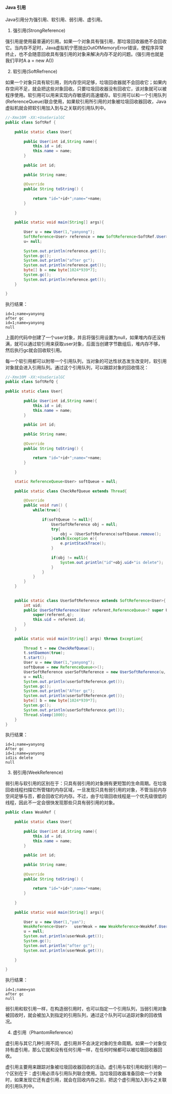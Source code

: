 #### Java 引用

Java引用分为强引用、软引用、弱引用、虚引用。

1. 强引用(StrongReference)

强引用是使用最普遍的引用。如果一个对象具有强引用，那垃圾回收器绝不会回收它。当内存不足时，Java虚拟机宁愿抛出OutOfMemoryError错误，使程序异常终止，也不会随意回收具有强引用的对象来解决内存不足的问题。(强引用也就是我们平时A a = new A())

2. 软引用(SoftRefrence)

如果一个对象只具有软引用，则内存空间足够，垃圾回收器就不会回收它；如果内存空间不足，就会把这些对象回收。只要垃圾回收器没有回收它，该对象就可以被程序使用。软引用可以用来实现内存敏感的高速缓存。软引用可以和一个引用队列(ReferenceQueue)联合使用，如果软引用所引用的对象被垃圾回收器回收，Java虚拟机就会把软引用加入到与之关联的引用队列中。

```java
//-Xmx10M -XX:+UseSerialGC
public class SoftRef {
	
	public static class User{
		
		public User(int id,String name){
			this.id = id;
			this.name = name;
		}
		
		public int id;
		
		public String name;
		
		@Override
		public String toString() {
			
			return "id="+id+";name="+name;
		}
		
	}
	
	public static void main(String[] args){
		
		User u = new User(1,"yanyong");
		SoftReference<User> reference = new SoftReference<SoftRef.User>(u);
		u= null;
		
		System.out.println(reference.get());
		System.gc();
		System.out.println("after gc");
		System.out.println(reference.get());
		byte[] b = new byte[1024*939*7];
		System.gc();
		System.out.println(reference.get());
	}

}
```

执行结果：

```
id=1;name=yanyong
after gc
id=1;name=yanyong
null
```

上面的代码中创建了一个user对象，并且将强引用设置为null，如果堆内存还没有满，就可以通过软引用来获取user对象，后面当创建字节数组后，堆内存不够，然后执行gc就会回收软引用。

每一个软引用都可以附带一个引用队列，当对象的可达性状态发生改变时，软引用对象就会进入引用队列。通过这个引用队列，可以跟踪对象的回收情况：

```java
//-Xmx10M -XX:+UseSerialGC
public class SoftRefQ {
	
public static class User{
		
		public User(int id,String name){
			this.id = id;
			this.name = name;
		}
		
		public int id;
		
		public String name;
		
		@Override
		public String toString() {
			
			return "id="+id+";name="+name;
		}
		
	}

	static ReferenceQueue<User> softQueue = null;
	
	public static class CheckRefQueue extends Thread{
		
		@Override
		public void run() {
			while(true){
				
				if(softQueue != null){
					UserSoftReference obj = null;
					try{
						obj = (UserSoftReference)softQueue.remove();
					}catch(Exception e){
						e.printStackTrace();
					}
					
					if(obj != null){
						System.out.println("id"+obj.uid+"is delete");
					}
				}
			}	
		}
	}
	
	
	public static class UserSoftReference extends SoftReference<User>{
		int uid;
		public UserSoftReference(User referent,ReferenceQueue<? super User> q){
			super(referent,q);
			this.uid = referent.id;
		}
	}
	
	public static void main(String[] args) throws Exception{
		
		Thread t = new CheckRefQueue();
		t.setDaemon(true);
		t.start();
		User u = new User(1,"yanyong");
		softQueue = new ReferenceQueue<>();
		UserSoftReference userSoftReference = new UserSoftReference(u, softQueue);
		u = null;
		System.out.println(userSoftReference.get());
		System.gc();
		System.out.println("After gc");
		System.out.println(userSoftReference.get());
		byte[] b = new byte[1024*939*7];
		System.gc();
		System.out.println(userSoftReference.get());
		Thread.sleep(1000);
	}
}
```

执行结果：

```
id=1;name=yanyong
After gc
id=1;name=yanyong
id1is delete
null
```

3. 弱引用(WeekReference)

弱引用与软引用的区别在于：只具有弱引用的对象拥有更短暂的生命周期。在垃圾回收线程扫描它所管辖的内存区域，一旦发现只具有弱引用的对象，不管当前内存空间足够与否，都会回收它的内存。不过，由于垃圾回收线程是一个优先级很低的线程，因此不一定会很快发现那些只具有弱引用的对象。

```java
public class WeakRef {
	
	public static class User{
		
		public User(int id,String name){
			this.id = id;
			this.name = name;
		}
		
		public int id;
		
		public String name;
		
		@Override
		public String toString() {
			
			return "id="+id+";name="+name;
		}
		
	}
	
	public static void main(String[] args){
		
		User u = new User(1,"yan");
		WeakReference<User>   userWeak = new WeakReference<WeakRef.User>(u);
		u = null;
		System.out.println(userWeak.get());
		System.gc();
		System.out.println("after gc");
		System.out.println(userWeak.get());
		
	}
	
}
```

执行结果：

```
id=1;name=yan
after gc
null
```

弱引用和软引用一样，在构造弱引用时，也可以指定一个引用队列，当弱引用对象被回收时，就会被加入到指定的引用队列，通过这个队列可以追踪对象的回收情况。

4. 虚引用（PhantomReference）

虚引用与其它几种引用不同，虚引用并不会决定对象的生命周期。如果一个对象仅持有虚引用，那么它就和没有任何引用一样，在任何时候都可以被垃圾回收器回收。

虚引用主要用来跟踪对象被垃圾回收器回收的活动。虚引用与软引用和弱引用的一个区别在于：虚引用必须与引用队列联合使用。当垃圾回收器准备回收一个对象时，如果发现它还有虚引用，就会在回收内存之前，把这个虚引用加入到与之关联的引用队列中。

